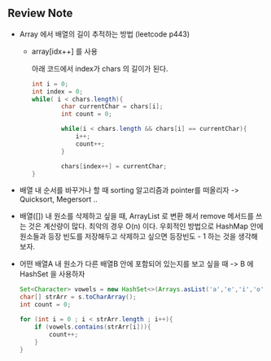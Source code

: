 ## Review Note 

- Array 에서 배열의 길이 추적하는 방법 (leetcode p443)
  - array[idx++] 를 사용 
    
    아래 코드에서 index가 chars 의 길이가 된다. 
    ```java
    int i = 0;
    int index = 0;
    while( i < chars.length){
            char currentChar = chars[i];
            int count = 0;

            while(i < chars.length && chars[i] == currentChar){
                i++;
                count++;
            }

            chars[index++] = currentChar;
    }
    ```

- 배열 내 순서를 바꾸거나 할 때 sorting 알고리즘과 pointer를 떠올리자 -> Quicksort, Megersort .. 
- 배열([]) 내 원소를 삭제하고 싶을 때, ArrayList 로 변환 해서 remove 메서드를 쓰는 것은 계산량이 많다. 최악의 경우 O(n) 이다. 
우회적인 방법으로 HashMap 안에 원소들과 등장 빈도를 저장해두고 삭제하고 싶으면 등장빈도 - 1 하는 것을 생각해보자. 
- 어떤 배열A 내 원소가 다른 배열B 안에 포함되어 있는지를 보고 싶을 때 -> B 에 HashSet 을 사용하자

  ```java
  Set<Character> vowels = new HashSet<>(Arrays.asList('a','e','i','o','u'));
  char[] strArr = s.toCharArray();
  int count = 0;
  
  for (int i = 0 ; i < strArr.length ; i++){
      if (vowels.contains(strArr[i])){
          count++;
      }
  }
  ```